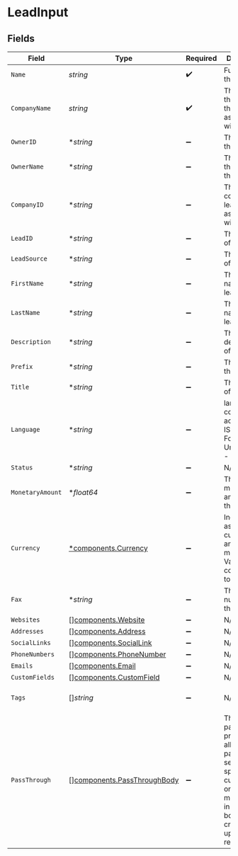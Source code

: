 # LeadInput


## Fields

| Field                                                                                                                                                   | Type                                                                                                                                                    | Required                                                                                                                                                | Description                                                                                                                                             | Example                                                                                                                                                 |
| ------------------------------------------------------------------------------------------------------------------------------------------------------- | ------------------------------------------------------------------------------------------------------------------------------------------------------- | ------------------------------------------------------------------------------------------------------------------------------------------------------- | ------------------------------------------------------------------------------------------------------------------------------------------------------- | ------------------------------------------------------------------------------------------------------------------------------------------------------- |
| `Name`                                                                                                                                                  | *string*                                                                                                                                                | :heavy_check_mark:                                                                                                                                      | Full name of the lead.                                                                                                                                  | Elon Musk                                                                                                                                               |
| `CompanyName`                                                                                                                                           | *string*                                                                                                                                                | :heavy_check_mark:                                                                                                                                      | The name of the company the lead is associated with.                                                                                                    | Spacex                                                                                                                                                  |
| `OwnerID`                                                                                                                                               | **string*                                                                                                                                               | :heavy_minus_sign:                                                                                                                                      | The owner of the lead.                                                                                                                                  | 54321                                                                                                                                                   |
| `OwnerName`                                                                                                                                             | **string*                                                                                                                                               | :heavy_minus_sign:                                                                                                                                      | The name of the owner of the lead.                                                                                                                      | John Doe                                                                                                                                                |
| `CompanyID`                                                                                                                                             | **string*                                                                                                                                               | :heavy_minus_sign:                                                                                                                                      | The company the lead is associated with.                                                                                                                | 2                                                                                                                                                       |
| `LeadID`                                                                                                                                                | **string*                                                                                                                                               | :heavy_minus_sign:                                                                                                                                      | The identifier of the lead.                                                                                                                             | 2                                                                                                                                                       |
| `LeadSource`                                                                                                                                            | **string*                                                                                                                                               | :heavy_minus_sign:                                                                                                                                      | The source of the lead.                                                                                                                                 | Cold Call                                                                                                                                               |
| `FirstName`                                                                                                                                             | **string*                                                                                                                                               | :heavy_minus_sign:                                                                                                                                      | The first name of the lead.                                                                                                                             | Elon                                                                                                                                                    |
| `LastName`                                                                                                                                              | **string*                                                                                                                                               | :heavy_minus_sign:                                                                                                                                      | The last name of the lead.                                                                                                                              | Musk                                                                                                                                                    |
| `Description`                                                                                                                                           | **string*                                                                                                                                               | :heavy_minus_sign:                                                                                                                                      | The description of the lead.                                                                                                                            | A thinker                                                                                                                                               |
| `Prefix`                                                                                                                                                | **string*                                                                                                                                               | :heavy_minus_sign:                                                                                                                                      | The prefix of the lead.                                                                                                                                 | Sir                                                                                                                                                     |
| `Title`                                                                                                                                                 | **string*                                                                                                                                               | :heavy_minus_sign:                                                                                                                                      | The job title of the lead.                                                                                                                              | CEO                                                                                                                                                     |
| `Language`                                                                                                                                              | **string*                                                                                                                                               | :heavy_minus_sign:                                                                                                                                      | language code according to ISO 639-1. For the United States - EN                                                                                        | EN                                                                                                                                                      |
| `Status`                                                                                                                                                | **string*                                                                                                                                               | :heavy_minus_sign:                                                                                                                                      | N/A                                                                                                                                                     | New                                                                                                                                                     |
| `MonetaryAmount`                                                                                                                                        | **float64*                                                                                                                                              | :heavy_minus_sign:                                                                                                                                      | The monetary amount of the lead.                                                                                                                        | 75000                                                                                                                                                   |
| `Currency`                                                                                                                                              | [*components.Currency](../../models/components/currency.md)                                                                                             | :heavy_minus_sign:                                                                                                                                      | Indicates the associated currency for an amount of money. Values correspond to [ISO 4217](https://en.wikipedia.org/wiki/ISO_4217).                      | USD                                                                                                                                                     |
| `Fax`                                                                                                                                                   | **string*                                                                                                                                               | :heavy_minus_sign:                                                                                                                                      | The fax number of the lead.                                                                                                                             | +12129876543                                                                                                                                            |
| `Websites`                                                                                                                                              | [][components.Website](../../models/components/website.md)                                                                                              | :heavy_minus_sign:                                                                                                                                      | N/A                                                                                                                                                     |                                                                                                                                                         |
| `Addresses`                                                                                                                                             | [][components.Address](../../models/components/address.md)                                                                                              | :heavy_minus_sign:                                                                                                                                      | N/A                                                                                                                                                     |                                                                                                                                                         |
| `SocialLinks`                                                                                                                                           | [][components.SocialLink](../../models/components/sociallink.md)                                                                                        | :heavy_minus_sign:                                                                                                                                      | N/A                                                                                                                                                     |                                                                                                                                                         |
| `PhoneNumbers`                                                                                                                                          | [][components.PhoneNumber](../../models/components/phonenumber.md)                                                                                      | :heavy_minus_sign:                                                                                                                                      | N/A                                                                                                                                                     |                                                                                                                                                         |
| `Emails`                                                                                                                                                | [][components.Email](../../models/components/email.md)                                                                                                  | :heavy_minus_sign:                                                                                                                                      | N/A                                                                                                                                                     |                                                                                                                                                         |
| `CustomFields`                                                                                                                                          | [][components.CustomField](../../models/components/customfield.md)                                                                                      | :heavy_minus_sign:                                                                                                                                      | N/A                                                                                                                                                     |                                                                                                                                                         |
| `Tags`                                                                                                                                                  | []*string*                                                                                                                                              | :heavy_minus_sign:                                                                                                                                      | N/A                                                                                                                                                     | [<br/>"New"<br/>]                                                                                                                                       |
| `PassThrough`                                                                                                                                           | [][components.PassThroughBody](../../models/components/passthroughbody.md)                                                                              | :heavy_minus_sign:                                                                                                                                      | The pass_through property allows passing service-specific, custom data or structured modifications in request body when creating or updating resources. |                                                                                                                                                         |
